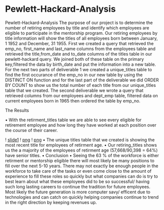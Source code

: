 # Pewlett-Hackard-Analysis

Pewlett-Hackard-Analysis
The purpose of our project is to determine the number of retiring employees by title and identify which employees are eligible to participate in the mentorship program. Our retiring employees by title information will show the titles of all employees born between January, 1 1952 and December, 31 1955. First we created a query that retrieved the emp_no, first_name and last_name columns from the employees table and retrieved the title,from_date and to_date columns of the titles table in our pewlett-hackard query. We joined both of these table on the primary key,filtered the data by birth_date and put the information into a new table. For the next two parts of deliverable 1 we created a unique_titles table to find the first occurance of the emp_no in our new table by using the DISTINCT ON function and for the last part of the deliverable we did ORDER BY COUNT to show us the total number of each title from our unique_titles table that we created. The second deliverable we wrote a query that retrieved columns from our employees and dept_emp table, filtered data on current employees born in 1965 then ordered the table by emp_no.

The Results

• With the retirment_titles table we are able to see every eligible for retirement employee and how long they have worked at each position over the course of their career.

! [slide1](../Pewlett-Hackard-Analysis/retirement_titles.PNG)
! [png](C:/Users/olufe.000/Documents/slide1.png)
! [png](https://github.com/femiimam001/Pewlett-Hackard-Analysis/blob/main/retirement_titles.PNG)
• The unique titles table that we created is showing the most recent title for employees of retirment age.
• Our retiring_titles shows us the a majority of the employees of retirment age (57,668/90,398 = 64%) have senior titles.
• Conclusion
• Seeing the 63 % of the workforce is either retirment or mentorship eligible there will most likely be many positions to fill over the next 5-10 years. There may not exactly be enough people in the workforce to take care of the tasks or even come close to the amount of experience to fill these roles so quickly but what companies can do is try to best learn about what these employees did to be so successful/ having such long lasting careers to continue the tradition for future employees. Most likely the future generation is more computer savy/ efficent due to technologies and can catch on quickly helping companies continue to trend in the right direction by keeping revenues up.
